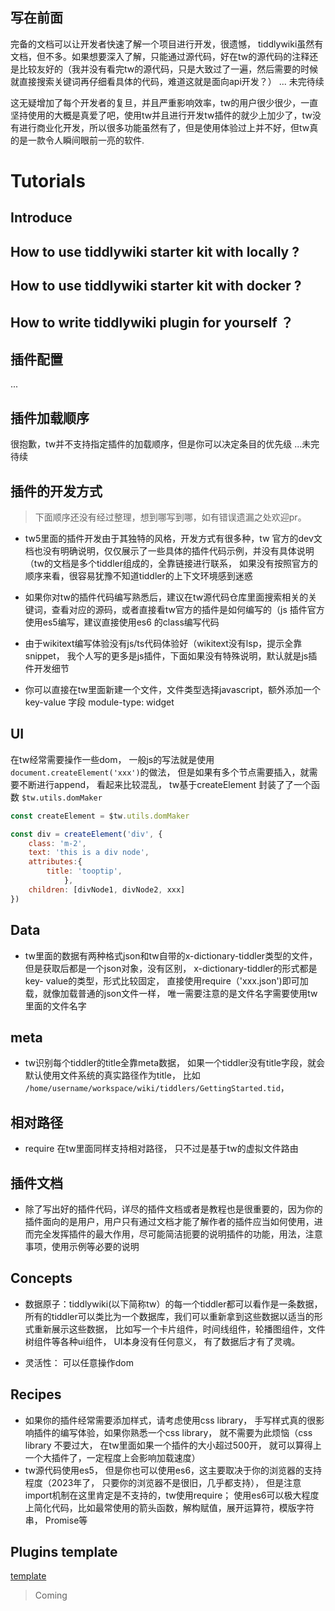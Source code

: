 ## 写在前面

完备的文档可以让开发者快速了解一个项目进行开发，很遗憾， tiddlywiki虽然有文档，但不多。如果想要深入了解，只能通过源代码，好在tw的源代码的注释还是比较友好的（我并没有看完tw的源代码，只是大致过了一遍，然后需要的时候就直接搜索关键词再仔细看具体的代码，难道这就是面向api开发？） ... 未完待续

这无疑增加了每个开发者的复旦，并且严重影响效率，tw的用户很少很少，一直坚持使用的大概是真爱了吧，使用tw并且进行开发tw插件的就少上加少了，tw没有进行商业化开发，所以很多功能虽然有了，但是使用体验过上并不好，但tw真的是一款令人瞬间眼前一亮的软件.

# Tutorials

## Introduce

## How to use tiddlywiki starter kit with locally ?

## How to use tiddlywiki starter kit with docker ?

## How to write tiddlywiki plugin for yourself ？ 

## 插件配置

...

## 插件加载顺序

很抱歉，tw并不支持指定插件的加载顺序，但是你可以决定条目的优先级 ...未完待续

## 插件的开发方式

> 下面顺序还没有经过整理，想到哪写到哪，如有错误遗漏之处欢迎pr。


* tw5里面的插件开发由于其独特的风格，开发方式有很多种，tw 官方的dev文档也没有明确说明，仅仅展示了一些具体的插件代码示例，并没有具体说明（tw的文档是多个tiddler组成的，全靠链接进行联系， 如果没有按照官方的顺序来看，很容易犹豫不知道tiddler的上下文环境感到迷惑
* 如果你对tw的插件代码编写熟悉后，建议在tw源代码仓库里面搜索相关的关键词，查看对应的源码，或者直接看tw官方的插件是如何编写的（js 插件官方使用es5编写，建议直接使用es6 的class编写代码

* 由于wikitext编写体验没有js/ts代码体验好（wikitext没有lsp，提示全靠snippet， 我个人写的更多是js插件，下面如果没有特殊说明，默认就是js插件开发细节

* 你可以直接在tw里面新建一个文件，文件类型选择javascript，额外添加一个key-value 字段 module-type: widget

## UI

在tw经常需要操作一些dom， 一般js的写法就是使用`document.createElement('xxx')`的做法， 但是如果有多个节点需要插入，就需要不断进行append， 看起来比较混乱， tw基于createElement 封装了了一个函数 `$tw.utils.domMaker` 

```js
const createElement = $tw.utils.domMaker

const div = createElement('div', {
    class: 'm-2',
    text: 'this is a div node', 
    attributes:{
        title: 'tooptip',
            },
    children: [divNode1, divNode2, xxx]
})
```

## Data

* tw里面的数据有两种格式json和tw自带的x-dictionary-tiddler类型的文件， 但是获取后都是一个json对象，没有区别， x-dictionary-tiddler的形式都是key- value的类型，形式比较固定， 直接使用require（'xxx.json')即可加载，就像加载普通的json文件一样， 唯一需要注意的是文件名字需要使用tw里面的文件名字

## meta

* tw识别每个tiddler的title全靠meta数据， 如果一个tiddler没有title字段，就会默认使用文件系统的真实路径作为title， 比如 `/home/username/workspace/wiki/tiddlers/GettingStarted.tid`，

## 相对路径

* require 在tw里面同样支持相对路径， 只不过是基于tw的虚拟文件路由

## 插件文档

- 除了写出好的插件代码，详尽的插件文档或者是教程也是很重要的，因为你的插件面向的是用户，用户只有通过文档才能了解作者的插件应当如何使用，进而完全发挥插件的最大作用，尽可能简洁扼要的说明插件的功能，用法，注意事项，使用示例等必要的说明


## Concepts

* 数据原子：tiddlywiki(以下简称tw）的每一个tiddler都可以看作是一条数据，所有的tiddler可以类比为一个数据库，我们可以重新拿到这些数据以适当的形式重新展示这些数据， 比如写一个卡片组件，时间线组件，轮播图组件，文件树组件等各种ui组件， UI本身没有任何意义， 有了数据后才有了灵魂。

* 灵活性： 可以任意操作dom

## Recipes 

* 如果你的插件经常需要添加样式，请考虑使用css library， 手写样式真的很影响插件的编写体验，如果你熟悉一个css library， 就不需要为此烦恼（css library 不要过大， 在tw里面如果一个插件的大小超过500开， 就可以算得上一个大插件了，一定程度上会影响加载速度）
* tw源代码使用es5， 但是你也可以使用es6，这主要取决于你的浏览器的支持程度（2023年了， 只要你的浏览器不是很旧，几乎都支持）， 但是注意import机制在这里肯定是不支持的，tw使用require； 使用es6可以极大程度上简化代码，比如最常使用的箭头函数，解构赋值，展开运算符，模版字符串， Promise等

## Plugins template

[template](https://github.com/oeyoews/tiddlywiki-starter-kit/tree/main/templates/new-plugin)


> Coming
